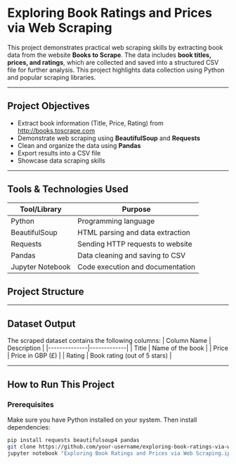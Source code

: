 #  Exploring Book Ratings and Prices via Web Scraping

This project demonstrates practical web scraping skills by extracting book data from the website **Books to Scrape**. The data includes **book titles, prices, and ratings**, which are collected and saved into a structured CSV file for further analysis. This project highlights data collection using Python and popular scraping libraries.

---

##  Project Objectives
- Extract book information (Title, Price, Rating) from http://books.toscrape.com  
- Demonstrate web scraping using **BeautifulSoup** and **Requests**  
- Clean and organize the data using **Pandas**  
- Export results into a CSV file  
- Showcase data scraping skills 

---

##  Tools & Technologies Used
| Tool/Library      | Purpose |
|-------------------|---------|
| Python            | Programming language |
| BeautifulSoup     | HTML parsing and data extraction |
| Requests          | Sending HTTP requests to website |
| Pandas            | Data cleaning and saving to CSV |
| Jupyter Notebook  | Code execution and documentation |


##  Project Structure


---

##  Dataset Output
The scraped dataset contains the following columns:
| Column Name | Description |
|--------------|-------------|
| Title        | Name of the book |
| Price        | Price in GBP (£) |
| Rating       | Book rating (out of 5 stars) |

---

##  How to Run This Project

###  Prerequisites
Make sure you have Python installed on your system. Then install dependencies:

```bash
pip install requests beautifulsoup4 pandas
git clone https://github.com/your-username/exploring-book-ratings-via-web-scraping.git
jupyter notebook "Exploring Book Ratings and Prices via Web Scraping.ipynb"
